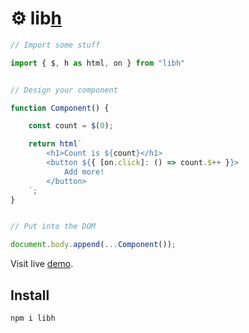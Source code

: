 # ⚙ lib[h](https://libh.js.org)

```javascript
// Import some stuff

import { $, h as html, on } from "libh"


// Design your component

function Component() {

    const count = $(0);

    return html`
        <h1>Count is ${count}</h1>
        <button ${{ [on.click]: () => count.$++ }}>
            Add more!
        </button>
    `;
}


// Put into the DOM

document.body.append(...Component());
```

Visit live [demo](https://ihasq.com/libh/demo/count).

## Install
```sh
npm i libh
```